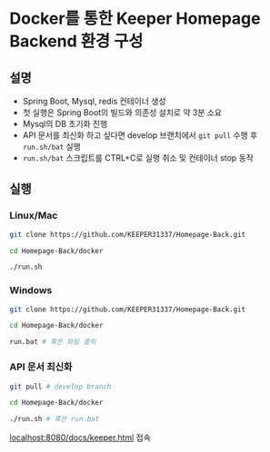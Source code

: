 # Docker를 통한 Keeper Homepage Backend 환경 구성
## 설명
- Spring Boot, Mysql, redis 컨테이너 생성
- 첫 실행은 Spring Boot의 빌드와 의존성 설치로 약 3분 소요
- Mysql의 DB 초기화 진행
- API 문서를 최신화 하고 싶다면 develop 브랜치에서 ```git pull``` 수행 후 ```run.sh/bat``` 실행
- ```run.sh/bat``` 스크립트를 CTRL+C로 실행 취소 및 컨테이너 stop 동작

## 실행
### Linux/Mac
```bash
git clone https://github.com/KEEPER31337/Homepage-Back.git

cd Homepage-Back/docker

./run.sh
```

### Windows
```bash
git clone https://github.com/KEEPER31337/Homepage-Back.git

cd Homepage-Back/docker

run.bat # 혹은 파일 클릭
```

### API 문서 최신화
```bash
git pull # develop branch

cd Homepage-Back/docker

./run.sh # 혹은 run.bat
```

[localhost:8080/docs/keeper.html](http://localhost:8080/docs/keeper.html) 접속